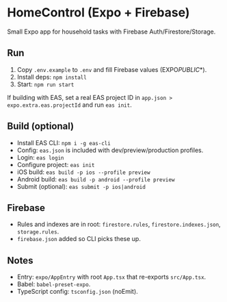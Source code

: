 # HomeControl (Expo + Firebase)

Small Expo app for household tasks with Firebase Auth/Firestore/Storage.

## Run

1. Copy `.env.example` to `.env` and fill Firebase values (EXPO*PUBLIC*\*).
2. Install deps: `npm install`
3. Start: `npm run start`

If building with EAS, set a real EAS project ID in `app.json > expo.extra.eas.projectId` and run `eas init`.

## Build (optional)

- Install EAS CLI: `npm i -g eas-cli`
- Config: `eas.json` is included with dev/preview/production profiles.
- Login: `eas login`
- Configure project: `eas init`
- iOS build: `eas build -p ios --profile preview`
- Android build: `eas build -p android --profile preview`
- Submit (optional): `eas submit -p ios|android`

## Firebase

- Rules and indexes are in root: `firestore.rules`, `firestore.indexes.json`, `storage.rules`.
- `firebase.json` added so CLI picks these up.

## Notes

- Entry: `expo/AppEntry` with root `App.tsx` that re-exports `src/App.tsx`.
- Babel: `babel-preset-expo`.
- TypeScript config: `tsconfig.json` (noEmit).
